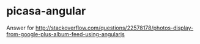 picasa-angular
==============

Answer for http://stackoverflow.com/questions/22578178/photos-display-from-google-plus-album-feed-using-angularjs
